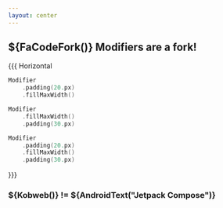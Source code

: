 ```yaml
---
layout: center
---
```


## ${FaCodeFork()} Modifiers are a fork!

{{{ Horizontal

```kotlin
Modifier
    .padding(20.px)
    .fillMaxWidth()
```

```kotlin
Modifier
    .fillMaxWidth()
    .padding(30.px)
```

```kotlin
Modifier
    .padding(20.px)
    .fillMaxWidth()
    .padding(30.px)
```

}}}

### ${Kobweb()} != ${AndroidText("Jetpack Compose")}

